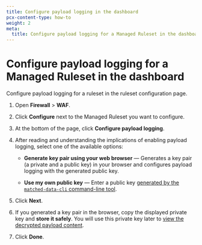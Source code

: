 ```yaml
---
title: Configure payload logging in the dashboard
pcx-content-type: how-to
weight: 2
meta:
  title: Configure payload logging for a Managed Ruleset in the dashboard
---
```


# Configure payload logging for a Managed Ruleset in the dashboard

Configure payload logging for a ruleset in the ruleset configuration page.

1.  Open **Firewall** > **WAF**.

2.  Click **Configure** next to the Managed Ruleset you want to configure.

3.  At the bottom of the page, click **Configure payload logging**.

4.  After reading and understanding the implications of enabling payload logging, select one of the available options:

    *   **Generate key pair using your web browser** — Generates a key pair (a private and a public key) in your browser and configures payload logging with the generated public key.

    *   **Use my own public key** — Enter a public key [generated by the `matched-data-cli` command-line tool](/waf/managed-rulesets/payload-logging/command-line/generate-key-pair/).

5.  Click **Next**.

6.  If you generated a key pair in the browser, copy the displayed private key and **store it safely**. You will use this private key later to [view the decrypted payload content](/waf/managed-rulesets/payload-logging/view/).

7.  Click **Done**.
